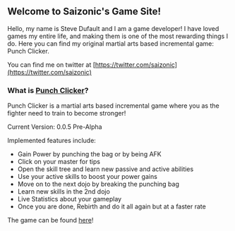 ## Welcome to Saizonic's Game Site!

Hello, my name is Steve Dufault and I am a game developer! I have loved games my entire life, and making them is one of the most rewarding things I do. Here you can find my original martial arts based incremental game: Punch Clicker.

You can find me on twitter at [https://twitter.com/saizonic](https://twitter.com/saizonic)

### What is [Punch Clicker](https://saizonic.github.io/punchclicker.html)?

Punch Clicker is a martial arts based incremental game where you as the fighter need to train to become stronger!

Current Version: 0.0.5 Pre-Alpha

Implemented features include:
*   Gain Power by punching the bag or by being AFK
*   Click on your master for tips
*   Open the skill tree and learn new passive and active abilities
*   Use your active skills to boost your power gains
*   Move on to the next dojo by breaking the punching bag
*   Learn new skills in the 2nd dojo
*   Live Statistics about your gameplay
*   Once you are done, Rebirth and do it all again but at a faster rate

The game can be found [here](https://saizonic.github.io/punchclicker.html)!
